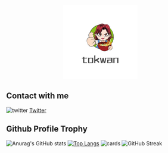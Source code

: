 

<p align="center">
  <img width="200" src=./README.assets/logo_20221212_uugai.com-1670815490572.png />

## Contact with me

![twitter](https://img.shields.io/badge/Twitter-1DA1F2?style=for-the-badge&logo=twitter&logoColor=white)  [Twitter]((https://twitter.com/begetbegot))




<h2> Github Profile Trophy</h2>

![Anurag's GitHub stats](https://github-readme-stats.vercel.app/api?username=Leetungkwan&show_icons=true&theme=synthwave&show_owner)
[![Top Langs](https://github-readme-stats.vercel.app/api/top-langs/?username=Leetungkwan&layout=compact)](https://github.com/anuraghazra/github-readme-stats)
![cards](https://github-profile-summary-cards.vercel.app/api/cards/profile-details?username=Leetungkwan&theme=vue)
![GitHub Streak](https://github-readme-streak-stats.herokuapp.com?user=Leetungkwan&theme=neon-palenight&hide_border=true)
